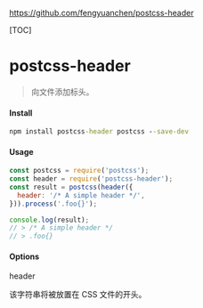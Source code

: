 https://github.com/fengyuanchen/postcss-header

[TOC]

# postcss-header

> 向文件添加标头。

#### Install

```cmd
npm install postcss-header postcss --save-dev
```

#### Usage

```js
const postcss = require('postcss');
const header = require('postcss-header');
const result = postcss(header({
  header: '/* A simple header */',
})).process('.foo{}');

console.log(result);
// > /* A simple header */
// > .foo{}
```

#### Options

header

该字符串将被放置在 CSS 文件的开头。